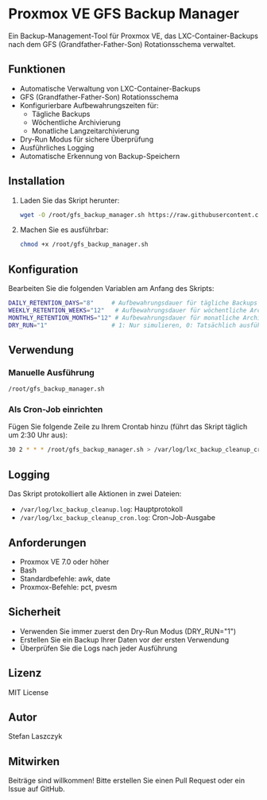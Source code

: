 # Proxmox VE GFS Backup Manager

Ein Backup-Management-Tool für Proxmox VE, das LXC-Container-Backups nach dem GFS (Grandfather-Father-Son) Rotationsschema verwaltet.

## Funktionen

- Automatische Verwaltung von LXC-Container-Backups
- GFS (Grandfather-Father-Son) Rotationsschema
- Konfigurierbare Aufbewahrungszeiten für:
  - Tägliche Backups
  - Wöchentliche Archivierung
  - Monatliche Langzeitarchivierung
- Dry-Run Modus für sichere Überprüfung
- Ausführliches Logging
- Automatische Erkennung von Backup-Speichern

## Installation

1. Laden Sie das Skript herunter:
   ```bash
   wget -O /root/gfs_backup_manager.sh https://raw.githubusercontent.com/stlas1967/proxmox-gfs-backup/main/gfs_backup_manager.sh
   ```

2. Machen Sie es ausführbar:
   ```bash
   chmod +x /root/gfs_backup_manager.sh
   ```

## Konfiguration

Bearbeiten Sie die folgenden Variablen am Anfang des Skripts:

```bash
DAILY_RETENTION_DAYS="8"     # Aufbewahrungsdauer für tägliche Backups
WEEKLY_RETENTION_WEEKS="12"   # Aufbewahrungsdauer für wöchentliche Archivierung
MONTHLY_RETENTION_MONTHS="12" # Aufbewahrungsdauer für monatliche Archivierung
DRY_RUN="1"                  # 1: Nur simulieren, 0: Tatsächlich ausführen
```

## Verwendung

### Manuelle Ausführung

```bash
/root/gfs_backup_manager.sh
```

### Als Cron-Job einrichten

Fügen Sie folgende Zeile zu Ihrem Crontab hinzu (führt das Skript täglich um 2:30 Uhr aus):

```bash
30 2 * * * /root/gfs_backup_manager.sh > /var/log/lxc_backup_cleanup_cron.log 2>&1
```

## Logging

Das Skript protokolliert alle Aktionen in zwei Dateien:
- `/var/log/lxc_backup_cleanup.log`: Hauptprotokoll
- `/var/log/lxc_backup_cleanup_cron.log`: Cron-Job-Ausgabe

## Anforderungen

- Proxmox VE 7.0 oder höher
- Bash
- Standardbefehle: awk, date
- Proxmox-Befehle: pct, pvesm

## Sicherheit

- Verwenden Sie immer zuerst den Dry-Run Modus (DRY_RUN="1")
- Erstellen Sie ein Backup Ihrer Daten vor der ersten Verwendung
- Überprüfen Sie die Logs nach jeder Ausführung

## Lizenz

MIT License

## Autor

Stefan Laszczyk

## Mitwirken

Beiträge sind willkommen! Bitte erstellen Sie einen Pull Request oder ein Issue auf GitHub.
